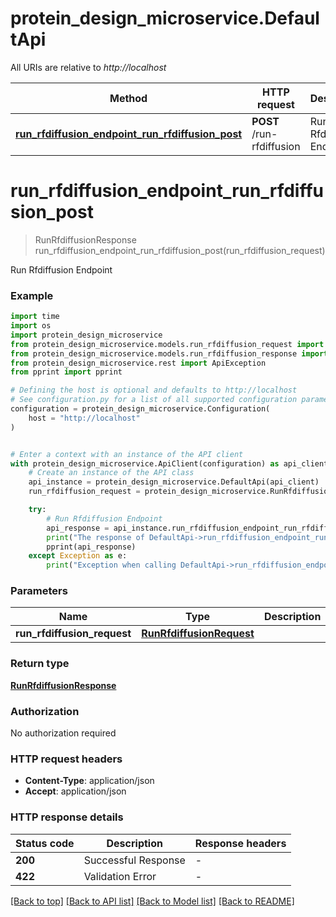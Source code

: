# protein_design_microservice.DefaultApi

All URIs are relative to *http://localhost*

Method | HTTP request | Description
------------- | ------------- | -------------
[**run_rfdiffusion_endpoint_run_rfdiffusion_post**](DefaultApi.md#run_rfdiffusion_endpoint_run_rfdiffusion_post) | **POST** /run-rfdiffusion | Run Rfdiffusion Endpoint


# **run_rfdiffusion_endpoint_run_rfdiffusion_post**
> RunRfdiffusionResponse run_rfdiffusion_endpoint_run_rfdiffusion_post(run_rfdiffusion_request)

Run Rfdiffusion Endpoint

### Example


```python
import time
import os
import protein_design_microservice
from protein_design_microservice.models.run_rfdiffusion_request import RunRfdiffusionRequest
from protein_design_microservice.models.run_rfdiffusion_response import RunRfdiffusionResponse
from protein_design_microservice.rest import ApiException
from pprint import pprint

# Defining the host is optional and defaults to http://localhost
# See configuration.py for a list of all supported configuration parameters.
configuration = protein_design_microservice.Configuration(
    host = "http://localhost"
)


# Enter a context with an instance of the API client
with protein_design_microservice.ApiClient(configuration) as api_client:
    # Create an instance of the API class
    api_instance = protein_design_microservice.DefaultApi(api_client)
    run_rfdiffusion_request = protein_design_microservice.RunRfdiffusionRequest() # RunRfdiffusionRequest | 

    try:
        # Run Rfdiffusion Endpoint
        api_response = api_instance.run_rfdiffusion_endpoint_run_rfdiffusion_post(run_rfdiffusion_request)
        print("The response of DefaultApi->run_rfdiffusion_endpoint_run_rfdiffusion_post:\n")
        pprint(api_response)
    except Exception as e:
        print("Exception when calling DefaultApi->run_rfdiffusion_endpoint_run_rfdiffusion_post: %s\n" % e)
```



### Parameters


Name | Type | Description  | Notes
------------- | ------------- | ------------- | -------------
 **run_rfdiffusion_request** | [**RunRfdiffusionRequest**](RunRfdiffusionRequest.md)|  | 

### Return type

[**RunRfdiffusionResponse**](RunRfdiffusionResponse.md)

### Authorization

No authorization required

### HTTP request headers

 - **Content-Type**: application/json
 - **Accept**: application/json

### HTTP response details

| Status code | Description | Response headers |
|-------------|-------------|------------------|
**200** | Successful Response |  -  |
**422** | Validation Error |  -  |

[[Back to top]](#) [[Back to API list]](../README.md#documentation-for-api-endpoints) [[Back to Model list]](../README.md#documentation-for-models) [[Back to README]](../README.md)


